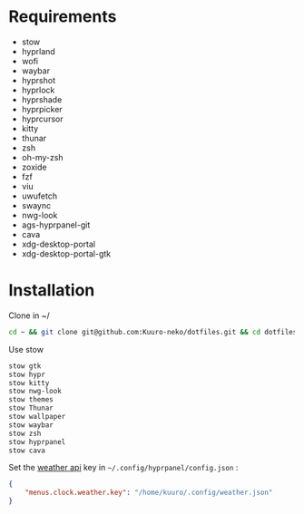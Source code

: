 # Requirements

- stow
- hyprland
- wofi
- waybar
- hyprshot
- hyprlock
- hyprshade
- hyprpicker
- hyprcursor
- kitty
- thunar
- zsh
- oh-my-zsh
- zoxide
- fzf
- viu
- uwufetch
- swaync
- nwg-look
- ags-hyprpanel-git
- cava
- xdg-desktop-portal
- xdg-desktop-portal-gtk

# Installation

Clone in ~/
```zsh
cd ~ && git clone git@github.com:Kuuro-neko/dotfiles.git && cd dotfiles/
```
Use stow
```zsh
stow gtk
stow hypr
stow kitty
stow nwg-look
stow themes
stow Thunar
stow wallpaper
stow waybar
stow zsh
stow hyprpanel
stow cava
```

Set the [weather api](https://www.weatherapi.com/my/) key in `~/.config/hyprpanel/config.json` :
```json
{
    "menus.clock.weather.key": "/home/kuuro/.config/weather.json"
}
```
